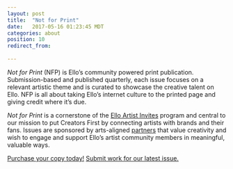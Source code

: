 ```yaml
---
layout: post
title:  "Not for Print"
date:   2017-05-16 01:23:45 MDT
categories: about
position: 10
redirect_from:
  
---
```


*Not for Print* (NFP) is Ello’s community powered print publication. Submission-based and published quarterly, each issue focuses on a relevant artistic theme and is curated to showcase the creative talent on Ello. NFP is all about taking Ello’s internet culture to the printed page and giving credit where it’s due.

*Not for Print* is a cornerstone of the [Ello Artist Invites](https://ello.co/discover/artist-invites) program and central to our mission to put Creators First by connecting artists with brands and their fans. Issues are sponsored by arts-aligned [partners](https://ello.co/wtf/about/brands/) that value creativity and wish to engage and support Ello’s artist community members in meaningful, valuable ways.

[Purchase your copy today!](https://notforprint.co/)
[Submit work for our latest issue.](https://ello.co/discover/not-for-print)

